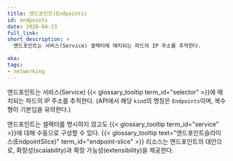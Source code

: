 ```yaml
---
title: 엔드포인트(Endpoints)
id: endpoints
date: 2020-04-23
full_link: 
short_description: >
  엔드포인트는 서비스(Service) 셀렉터에 매치되는 파드의 IP 주소를 추적한다.

aka:
tags:
- networking
---
```

 엔드포인트는 서비스(Service) {{< glossary_tooltip term_id="selector" >}}에 매치되는 파드의 IP 주소를 추적한다. (API에서 해당 `kind`의 명칭은 `Endpoints`이며, 복수형이 기본임을 유의한다.)

<!--more-->
엔드포인트는 셀렉터를 명시하지 않고도 {{< glossary_tooltip term_id="service" >}}에 대해 수동으로 구성할 수 있다.
{{< glossary_tooltip text="엔드포인트슬라이스(EndpointSlice)" term_id="endpoint-slice" >}} 리소스는 엔드포인트의 대안으로, 확장성(scalability)과 확장 가능성(extensibility)을 제공한다.
